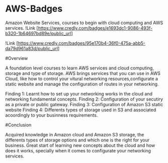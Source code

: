 # AWS-Badges
Amazon Website Services, courses to begin with cloud computing and AWS services.
!Link [https://www.credly.com/badges/e1693dc1-9086-493f-b320-1b64697bd89e/public_url]

!Link [https://www.credly.com/badges/95e170b4-36f0-475a-abb5-da79d961a83d/public_url]

#Overview

A foundation level courses to learn AWS services and cloud computing, storage and type of storage.
AWS brings services that you can use in AWS Cloud, like how to control your vitural networking resources,configurate a static website and manage the configuration of routes in your networking.

Finding 1: Learnt how to set up your networking works in the cloud and networking fundamental concepts.
Finding 2: Configuration of your secutiry as a private or public gateway.
Finding 3: Configuration of Amazon S3 static website
Finding 4: Differents types of storage used in S3 and associated acoordingly to your businness requirements.
    
#Conclusion

Acquired knowledge in Amazon cloud and Amazon S3 storage, the differents types of storage options and which one is the right for your business. Great start of learning new concepts about the cloud and how does it works, specially when it comes to configurate your networking services.


